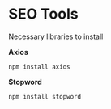 # SEO Tools

Necessary libraries to install

**Axios**

```npm install axios```

**Stopword**

```npm install stopword```
